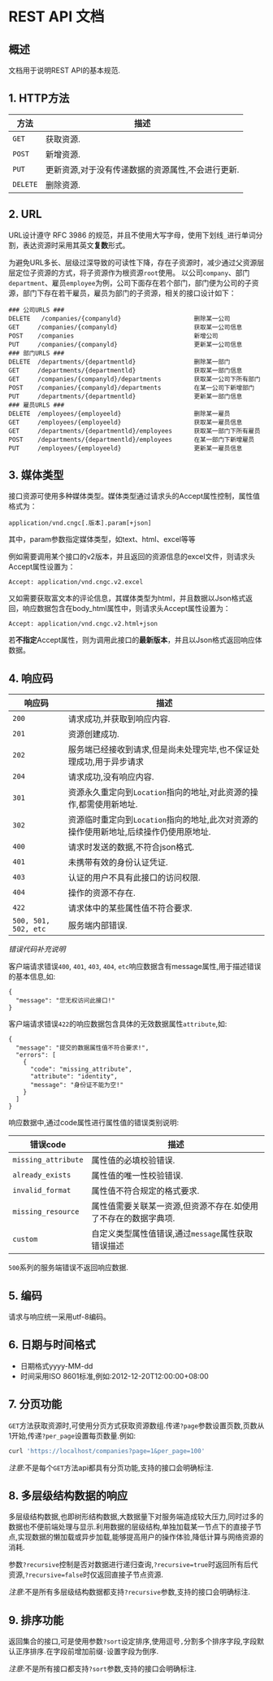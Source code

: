 # REST API 文档
## 概述

文档用于说明REST API的基本规范.

## 1. HTTP方法

|方法|描述|
|---|---|
|`GET`|获取资源.|
|`POST`|新增资源.|
|`PUT`|更新资源,对于没有传递数据的资源属性,不会进行更新.|
|`DELETE`|删除资源.|

## 2. URL

URL设计遵守 RFC 3986 的规范，并且不使用大写字母，使用下划线`_`进行单词分割，表达资源时采用其英文**复数**形式。

为避免URL多长、层级过深导致的可读性下降，存在子资源时，减少通过父资源层层定位子资源的方式，将子资源作为根资源`root`使用。
以公司`company`、部门`department`、雇员`employee`为例，公司下面存在若个部门，部门便为公司的子资源，部门下存在若干雇员，雇员为部门的子资源，相关的接口设计如下：

```
### 公司URLS ###
DELETE   /companies/{companyld}                    删除某一公司
GET     /companies/{companyld}                     获取某一公司信息
POST    /companies                                 新增公司
PUT     /companies/{companyld}                     更新某一公司信息
### 部门URLS ###
DELETE  /departments/{departmentld}                删除某一部门
GET     /departments/{departmentld}                获取某一部门信息
GET     /companies/{companyld}/departments         获取某一公司下所有部门
POST    /companies/{companyld}/departments         在某一公司下新增部门
PUT     /departments/{departmentld}                更新某一部门信息
### 雇员URLS ###
DELETE  /employees/{employeeld}                    删除某一雇员
GET     /employees/{employeeld}                    获取某一雇员信息
GET     /departments/{departmentld}/employees      获取某一部门下所有雇员
POST    /departments/{departmentld}/employees      在某一部门下新增雇员
PUT     /employees/{employeeld}                    更新某一雇员信息
```

## 3. 媒体类型

接口资源可使用多种媒体类型。媒体类型通过请求头的Accept属性控制，属性值格式为：

```
application/vnd.cngc[.版本].param[+json]
```

其中，param参数指定媒体类型，如text、html、excel等等

例如需要调用某个接口的v2版本，并且返回的资源信息的excel文件，则请求头Accept属性设置为：

```
Accept: application/vnd.cngc.v2.excel
```

又如需要获取富文本的评论信息，其媒体类型为html，并且数据以Json格式返回，响应数据包含在body_html属性中，则请求头Accept属性设置为：

```
Accept: application/vnd.cngc.v2.html+json
```

若**不指定**Accept属性，则为调用此接口的**最新版本**，并且以Json格式返回响应体数据。

## 4. 响应码

|响应码|描述|
|---|---|
|`200`|请求成功,并获取到响应内容.|
|`201`|资源创建成功.|
|`202`|服务端已经接收到请求,但是尚未处理完毕,也不保证处理成功,用于异步请求|
|`204`|请求成功,没有响应内容.|
|`301`|资源永久重定向到`Location`指向的地址,对此资源的操作,都需使用新地址.|
|`302`|资源临时重定向到`Location`指向的地址,此次对资源的操作使用新地址,后续操作仍使用原地址.|
|`400`|请求时发送的数据,不符合json格式.|
|`401`|未携带有效的身份认证凭证.|
|`403`|认证的用户不具有此接口的访问权限.|
|`404`|操作的资源不存在.|
|`422`|请求体中的某些属性值不符合要求.|
|`500, 501, 502, etc`|服务端内部错误.|

*错误代码补充说明*

客户端请求错误`400`, `401`, `403`, `404`, `etc`响应数据含有message属性,用于描述错误的基本信息,如:

    {
      "message": "您无权访问此接口!"
    }

客户端请求错误`422`的响应数据包含具体的无效数据属性`attribute`,如:

    {
      "message": "提交的数据属性值不符合要求!",
      "errors": [
        {
          "code": "missing_attribute",
          "attribute": "identity",
          "message": "身份证不能为空!"
        }
      ]
    }

响应数据中,通过code属性进行属性值的错误类别说明:

|错误code|描述|
|-------|----|
|`missing_attribute`|属性值的必填校验错误.|
|`already_exists`|属性值的唯一性校验错误.|
|`invalid_format`|属性值不符合规定的格式要求.|
|`missing_resource`|属性值需要关联某一资源,但资源不存在.如使用了不存在的数据字典项.|
|`custom`|自定义类型属性值错误,通过`message`属性获取错误描述|

`500`系列的服务端错误不返回响应数据.

## 5. 编码

请求与响应统一采用utf-8编码。

## 6. 日期与时间格式

+ 日期格式yyyy-MM-dd
+ 时间采用ISO 8601标准,例如:2012-12-20T12:00:00+08:00

## 7. 分页功能

`GET`方法获取资源时,可使用分页方式获取资源数组.传递`?page`参数设置页数,页数从1开始,传递`?per_page`设置每页数量.例如:

```bash
curl 'https://localhost/companies?page=1&per_page=100'
```

*注意*:不是每个`GET`方法api都具有分页功能,支持的接口会明确标注.

## 8. 多层级结构数据的响应

多层级结构数据,也即树形结构数据,大数据量下对服务端造成较大压力,同时过多的数据也不便前端处理与显示.利用数据的层级结构,单独加载某一节点下的直接子节点,实现数据的懒加载或异步加载,能够提高用户的操作体验,降低计算与网络资源的消耗.

参数`?recursive`控制是否对数据进行递归查询,`?recursive=true`时返回所有后代资源,`?recursive=false`时仅返回直接子节点资源.

*注意*:不是所有多层级结构数据都支持`?recursive`参数,支持的接口会明确标注.

## 9. 排序功能

返回集合的接口,可是使用参数`?sort`设定排序,使用逗号`,`分割多个排序字段,字段默认正序排序.在字段前增加前缀`-`设置字段为倒序.

*注意*:不是所有接口都支持`?sort`参数,支持的接口会明确标注.











